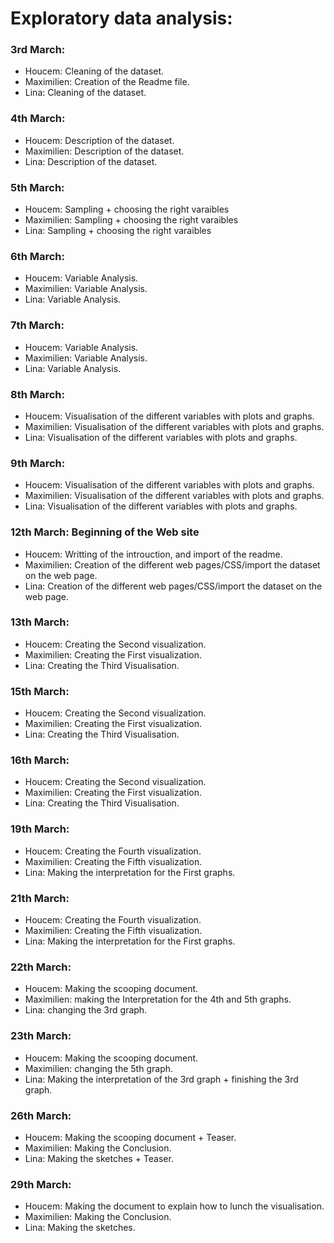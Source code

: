 # Exploratory data analysis:

### 3rd March:

- Houcem: Cleaning of the dataset.
- Maximilien: Creation of the Readme file.
- Lina: Cleaning of the dataset.

### 4th March:

- Houcem: Description of the dataset.
- Maximilien: Description of the dataset.
- Lina: Description of the dataset.

### 5th March:

- Houcem: Sampling + choosing the right varaibles 
- Maximilien: Sampling + choosing the right varaibles 
- Lina: Sampling + choosing the right varaibles 

### 6th March:

- Houcem: Variable Analysis.
- Maximilien: Variable Analysis.
- Lina: Variable Analysis.

### 7th March:

- Houcem: Variable Analysis.
- Maximilien: Variable Analysis.
- Lina: Variable Analysis.

### 8th March:

- Houcem: Visualisation of the different variables with plots and graphs.
- Maximilien: Visualisation of the different variables with plots and graphs.
- Lina: Visualisation of the different variables with plots and graphs.

### 9th March:

- Houcem: Visualisation of the different variables with plots and graphs.
- Maximilien: Visualisation of the different variables with plots and graphs.
- Lina: Visualisation of the different variables with plots and graphs.

### 12th March: Beginning of the Web site

- Houcem: Writting of the introuction, and import of the readme.
- Maximilien: Creation of the different web pages/CSS/import the dataset on the web page.
- Lina: Creation of the different web pages/CSS/import the dataset on the web page.
  
### 13th March:

- Houcem: Creating the Second visualization.
- Maximilien: Creating the First visualization.
- Lina: Creating the Third Visualisation.

### 15th March:

- Houcem: Creating the Second visualization.
- Maximilien: Creating the First visualization.
- Lina: Creating the Third Visualisation.

### 16th March:

- Houcem: Creating the Second visualization.
- Maximilien: Creating the First visualization.
- Lina: Creating the Third Visualisation.

### 19th March:

- Houcem: Creating the Fourth visualization.
- Maximilien: Creating the Fifth visualization.
- Lina: Making the interpretation for the First graphs.

### 21th March:

- Houcem: Creating the Fourth visualization.
- Maximilien: Creating the Fifth visualization.
- Lina: Making the interpretation for the First graphs.
  
### 22th March:

- Houcem: Making the scooping document.
- Maximilien: making the Interpretation for the 4th and 5th graphs.
- Lina: changing the 3rd graph.

### 23th March:

- Houcem: Making the scooping document.
- Maximilien: changing the 5th graph.
- Lina: Making the interpretation of the 3rd graph + finishing the 3rd graph.

### 26th March:

- Houcem: Making the scooping document + Teaser.
- Maximilien: Making the Conclusion.
- Lina: Making the sketches + Teaser.

### 29th March:

- Houcem: Making the document to explain how to lunch the visualisation.
- Maximilien: Making the Conclusion.
- Lina: Making the sketches.

